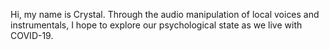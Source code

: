 Hi, my name is Crystal.
Through the audio manipulation of local voices and instrumentals, I hope to explore our psychological state as we live with COVID-19. 
